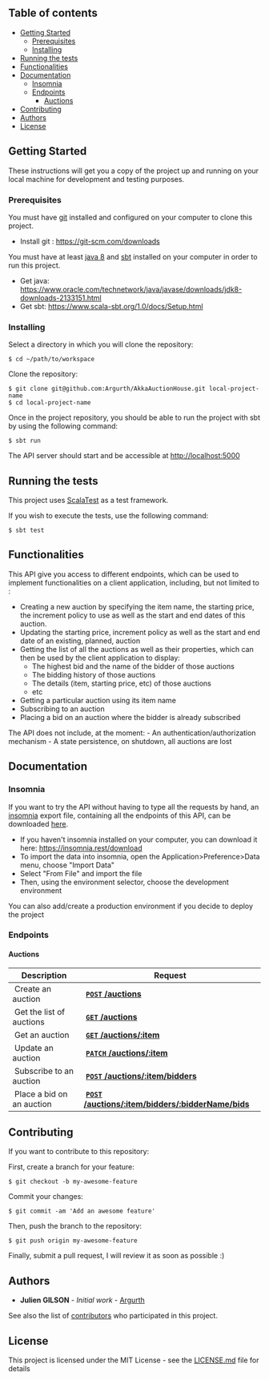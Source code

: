 ## Table of contents

- [Getting Started](#getting-started)
    - [Prerequisites](#prerequisites)
    - [Installing](#installing)
- [Running the tests](#running-the-tests)
- [Functionalities](#functionalities)
- [Documentation](#documentation)
    - [Insomnia](#insomnia)
    - [Endpoints](#endpoints)
        - [Auctions](#auctions)
- [Contributing](#contributing)
- [Authors](#authors)
- [License](#license)

## Getting Started

These instructions will get you a copy of the project up and running on your local machine for development and testing purposes. 

### Prerequisites

You must have [git](https://git-scm.com/) installed and configured on your computer to clone this project.
- Install git : https://git-scm.com/downloads

You must have at least [java 8](https://www.oracle.com/technetwork/java/index.html) and [sbt](https://www.scala-sbt.org) installed on your computer in order to run this project.

- Get java: https://www.oracle.com/technetwork/java/javase/downloads/jdk8-downloads-2133151.html
- Get sbt: https://www.scala-sbt.org/1.0/docs/Setup.html

### Installing

Select a directory in which you will clone the repository:

```
$ cd ~/path/to/workspace
```

Clone the repository:

```
$ git clone git@github.com:Argurth/AkkaAuctionHouse.git local-project-name
$ cd local-project-name
```

Once in the project repository, you should be able to run the project with sbt by using the following command:

```
$ sbt run
```

The API server should start and be accessible at [http://localhost:5000](http://localhost:5000)

## Running the tests

This project uses [ScalaTest](http://www.scalatest.org/) as a test framework.

If you wish to execute the tests, use the following command:

```
$ sbt test
```

## Functionalities

This API give you access to different endpoints, which can be used to implement functionalities on a client application, including, but not limited to :

- Creating a new auction by specifying the item name, the starting price, the increment policy to use as well as the start and end dates of this auction.
- Updating the starting price, increment policy as well as the start and end date of an existing, planned, auction
- Getting the list of all the auctions as well as their properties, which can then be used by the client application to display:
    - The highest bid and the name of the bidder of those auctions
    - The bidding history of those auctions
    - The details (item, starting price, etc) of those auctions
    - etc
- Getting a particular auction using its item name
- Subscribing to an auction
- Placing a bid on an auction where the bidder is already subscribed

The API does not include, at the moment:
    - An authentication/authorization mechanism
    - A state persistence, on shutdown, all auctions are lost

## Documentation

### Insomnia

If you want to try the API without having to type all the requests by hand, an [insomnia](https://insomnia.rest/) export file, containing all the endpoints of this API, can be downloaded [here](/insomnia.json).

- If you haven't insomnia installed on your computer, you can download it here: https://insomnia.rest/download
- To import the data into insomnia, open the Application>Preference>Data menu, choose "Import Data"
- Select "From File" and import the file
- Then, using the environment selector, choose the development environment

You can also add/create a production environment if you decide to deploy the project

### Endpoints

#### Auctions

| Description | Request |
| -- | -- |
| Create an auction | **[<code>POST</code> /auctions](/documentation/endpoints/auctions/POST.md)** |
| Get the list of auctions | **[<code>GET</code> /auctions](/documentation/endpoints/auctions/GET_LIST.md)** |
| Get an auction | **[<code>GET</code> /auctions/:item](/documentation/endpoints/auctions/GET.md)** |
| Update an auction | **[<code>PATCH</code> /auctions/:item](/documentation/endpoints/auctions/PATCH.md)** |
| Subscribe to an auction | **[<code>POST</code> /auctions/:item/bidders](/documentation/endpoints/auctions/bidders/POST.md)** |
| Place a bid on an auction | **[<code>POST</code> /auctions/:item/bidders/:bidderName/bids](/documentation/endpoints/auctions/bidders/bids/POST.md)** |

## Contributing

If you want to contribute to this repository: 

First, create a branch for your feature:

```
$ git checkout -b my-awesome-feature
```

Commit your changes:

```
$ git commit -am 'Add an awesome feature'
```

Then, push the branch to the repository:

```
$ git push origin my-awesome-feature
```

Finally, submit a pull request, I will review it as soon as possible :)


## Authors

* **Julien GILSON** - *Initial work* - [Argurth](https://github.com/Argurth)

See also the list of [contributors](https://github.com/Argurth/AkkaAuctionHouse/graphs/contributors) who participated in this project.

## License

This project is licensed under the MIT License - see the [LICENSE.md](LICENSE.md) file for details